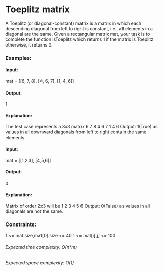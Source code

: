 # Toeplitz matrix
A Toeplitz (or diagonal-constant) matrix is a matrix in which each descending diagonal from left to right is constant, i.e., all elements in a diagonal are the same. Given a rectangular matrix mat, your task is to complete the function isToeplitz which returns 1 if the matrix is Toeplitz otherwise, it returns 0.

### Examples:
#### Input:
mat = [[6, 7, 8],
       [4, 6, 7],
       [1, 4, 6]]
#### Output:
1
#### Explanation:
The test case represents a 3x3 matrix
 6 7 8 
 4 6 7 
 1 4 6
Output:
1(True) as values in all downward diagonals from left to right contain the same elements.

#### Input: 
mat = [[1,2,3],
       [4,5,6]]
#### Output: 
0
#### Explanation:
Matrix of order 2x3 will be 1 2 3 4 5 6 Output: 0(False) as values in all diagonals are not the same.

### Constraints:
1 <= mat.size,mat[0].size <= 40
1 <= mat[i][j] <= 100

###### Expected time complexity: O(n*m)
###### Expected space complexity: O(1)

